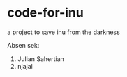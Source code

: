 code-for-inu
============

a project to save inu from the darkness

Absen sek:
1. Julian Sahertian
2. njajal
